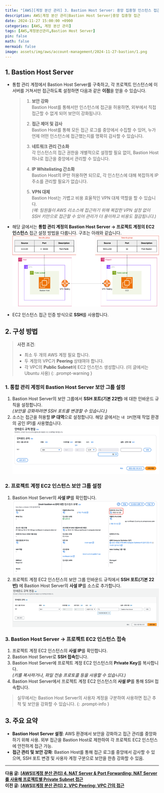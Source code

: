 ```yaml
---
title: "[AWS][계정 분산 관리] 3. Bastion Host Server: 중앙 집중형 인스턴스 접근"
description: AWS|계정 분산 관리|Bastion Host Server|중앙 집중형 접근
date: 2024-11-27 15:00:00 +0900
categories: [AWS, 계정 분산 관리]
tags: [AWS,계정분산관리,Bastion Host Server]
pin: false
math: false
mermaid: false
image: assets/img/aws/account-management/2024-11-27-bastion/1.png
---
```

## **1. Bastion Host Server**

- 통합 관리 계정에서 Bastion Host Server를 구축하고, 각 프로젝트 인스턴스에 이 서버를 거쳐서만 접근하도록 설정하면 다음과 같은 **이점**을 얻을 수 있습니다.

  >1. **보안 강화**  
  > Bastion Host를 통해서만 인스턴스에 접근을 허용하면, 외부에서 직접 접근할 수 없게 되어 보안이 강화됩니다.
  >
  >2. **접근 제어 및 감사**  
  > Bastion Host를 통해 모든 접근 로그를 중앙에서 수집할 수 있어, 누가 언제 어떤 인스턴스에 접근했는지를 명확히 감사할 수 있습니다.
  >
  >3. **네트워크 관리 간소화**  
  > 각 인스턴스의 접근 권한을 개별적으로 설정할 필요 없이, Bastion Host 하나로 접근을 중앙에서 관리할 수 있습니다.
  >
  >4. **IP Whitelisting 간소화**  
  > Bastion Host의 IP만 허용하면 되므로, 각 인스턴스에 대해 복잡하게 IP 주소를 관리할 필요가 없습니다.
  >
  >5. **VPN 대체**  
  > Bastion Host는 가볍고 비용 효율적인 VPN 대체 역할을 할 수 있습니다.  
  > *(예: 팀원들이 AWS 리소스에 접근하기 위해 복잡한 VPN 설정 없이 SSH 키만으로 접근할 수 있어 관리가 더 용이하고 비용도 절감됩니다.)*

- 해당 글에서는 **통합 관리 계정의 Bastion Host Server → 프로젝트 계정의 EC2 인스턴스** 접근 설정 방법을 다룹니다. 구조는 아래와 같습니다.
![Desktop View](/assets/img/aws/account-management/2024-11-27-bastion/1.png)
- EC2 인스턴스 접근 인증 방식으로 **SSH**를 사용합니다.

## **2. 구성 방법**

> **사전 조건**:  
>
> - 최소 두 개의 AWS 계정 필요 합니다.  
> - 두 계정의 VPC가 **Peering** 상태여야 합니다.  
> - 각 VPC의 **Public Subnet**에 EC2 인스턴스 생성합니다. (이 글에서는 Ubuntu 사용)
{: .prompt-warning }

### 1. 통합 관리 계정의 Bastion Host Server 보안 그룹 설정

1. Bastion Host Server의 보안 그룹에서 **SSH 포트(기본 22번)** 에 대한 인바운드 규칙을 설정합니다.  
   *(보안을 강화하려면 SSH 포트를 변경할 수 있습니다.)*
2. 소스는 접근을 허용할 **IP 대역**으로 설정합니다. 해당 글에서는 `내 IP`(현재 작업 환경의 공인 IP)를 사용했습니다.  
   ![Desktop View](/assets/img/aws/account-management/2024-11-27-bastion/2.jpg)

### 2. 프로젝트 계정 EC2 인스턴스 보안 그룹 설정

1. Bastion Host Server의 **사설 IP**를 확인합니다.  
   ![Desktop View](/assets/img/aws/account-management/2024-11-27-bastion/3.jpg)
2. 프로젝트 계정 EC2 인스턴스의 보안 그룹 인바운드 규칙에서 **SSH 포트(기본 22번)** 에 Bastion Host Server의 **사설 IP**를 소스로 추가합니다.
   ![Desktop View](/assets/img/aws/account-management/2024-11-27-bastion/4.jpg)

### 3. Bastion Host Server → 프로젝트 EC2 인스턴스 접속

1. 프로젝트 계정 EC2 인스턴스의 **사설 IP**를 확인합니다.
2. Bastion Host Server로 **SSH 접속**합니다.
3. Bastion Host Server에 프로젝트 계정 EC2 인스턴스의 **Private Key**를 복사합니다.  
   *(키를 복사하거나, 파일 전송 프로토콜 등을 사용할 수 있습니다.)*
4. Bastion Host Server에서 프로젝트 계정 EC2 인스턴스의 **사설 IP**를 통해 SSH 접속합니다.

> 실무에서는 Bastion Host Server의 사용자 계정을 구분하여 사용하면 접근 추적 및 보안을 강화할 수 있습니다.
{: .prompt-info }

## **3. 주요 요약**

- **Bastion Host Server 설정**: AWS 환경에서 보안을 강화하고 접근 관리를 중앙화하기 위해 사용. 외부 접근을 Bastion Host로 제한하여 각 프로젝트 EC2 인스턴스에 안전하게 접근 가능.
- **접근 관리 및 보안 강화**: Bastion Host를 통해 접근 로그를 중앙에서 감사할 수 있으며, SSH 포트 변경 및 사용자 계정 구분으로 보안을 한층 강화할 수 있음.

---
**다음 글:** **[[AWS][계정 분산 관리] 4. NAT Server & Port Forwarding: NAT Server를 사용해 프로젝트별 Private Subnet 접근]({{site.url}}/posts/aws-계정-분산-관리-4-nat-server-port-forwarding-nat-server를-사용해-프로젝트별-private-subnet-접근/)**  
**이전 글:** **[[AWS][계정 분산 관리] 2. VPC Peering: VPC 간의 접근]({{site.url}}/posts/aws-계정-분산-관리-2-vpc-peering-vpc-간의-접근/)**
